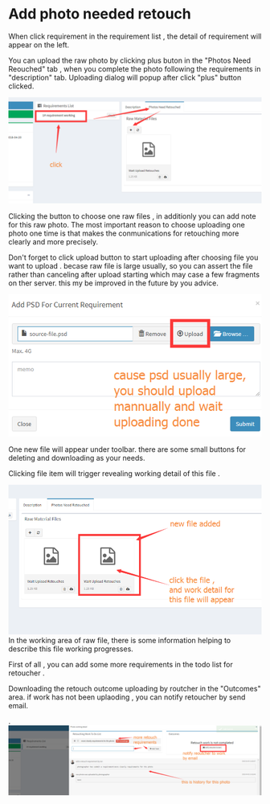 # Add photo needed retouch

When click requirement in the requirement list , the detail of requirement will appear on the left.

You can upload the raw photo by clicking plus buton in the "Photos Need Reouched" tab , when you complete the photo following the requirements in "description" tab. Uploading dialog will popup after click "plus" button clicked.

![](/assets/add_photo_need_retouch.png)

Clicking the  button to choose one raw files , in additionly you can add note for this raw photo. The most important reason to choose  uploading one photo one time is that makes the conmunications for retouching more clearly and more precisely.

Don't forget to click upload button to start uploading after choosing file you want to upload . becase raw file  is large usually, so  you can assert  the file rather than canceling after upload  starting which may case a few fragments on ther server. this my be improved in the future by you advice.

![](/assets/upload_photo_dialog_photographer.png)

One new file will appear under toolbar. there are some small buttons for deleting and downloading as your needs.

Clicking file item will trigger revealing  working detail of this file .

![](/assets/retouhed_list_intro.png)In the working area of raw file, there is some information helping to describe this file working progresses.

First of all , you can add some more requirements in the todo list for retoucher .

Downloading the retouch outcome uploading by routcher in the "Outcomes" area. if work has not been uplaoding , you can notify retoucher by send email.

. ![](/assets/photo_working_detail.png)

